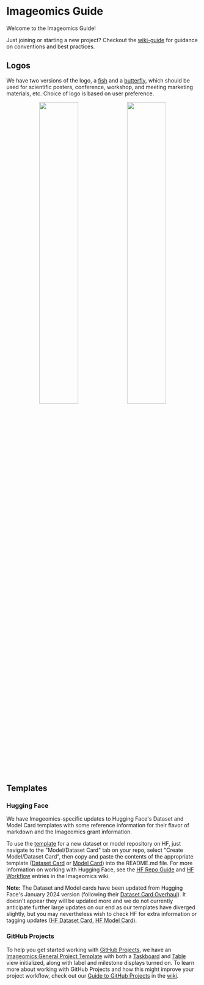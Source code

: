 # Imageomics Guide

Welcome to the Imageomics Guide!

Just joining or starting a new project? 
Checkout the [wiki-guide](wiki-guide) for guidance on conventions and best practices.

## Logos

We have two versions of the logo, a [fish](logos/Imageomics_logo_fish.png) and a [butterfly](logos/Imageomics_logo_butterfly.png), which should be used for scientific posters, conference, workshop, and meeting marketing materials, etc. Choice of logo is based on user preference.
<p align="middle">
  <img src="https://github.com/Imageomics/internal-guidelines/assets/38985481/60ab5a86-5905-4696-9f53-2caa2b02d507" width=45%/>
  <img src="https://github.com/Imageomics/internal-guidelines/assets/38985481/8313d701-c951-43ed-b132-70616ca3c438" width=45%/>
</p>                                                                                                                          


## Templates

### Hugging Face
We have Imageomics-specific updates to Hugging Face's Dataset and Model Card templates with some reference information for their flavor of markdown and the Imageomics grant information. 

To use the [template](https://github.com/Imageomics/internal-guidelines/tree/main/templates) for a new dataset or model repository on HF, just navigate to the "Model/Dataset Card" tab on your repo, select "Create Model/Dataset Card", then copy and paste the contents of the appropriate template ([Dataset Card](https://github.com/Imageomics/internal-guidelines/blob/main/templates/HF_DatasetCard_Template_Imageomics.md?plain=1) or [Model Card](https://github.com/Imageomics/internal-guidelines/blob/main/templates/HF_ModelCard_Template_Imageomics.md?plain=1)) into the README.md file. For more information on working with Hugging Face, see the [HF Repo Guide](https://github.com/Imageomics/internal-guidelines/wiki/3.2.-Hugging-Face-Repo-Guide) and [HF Workflow](https://github.com/Imageomics/internal-guidelines/wiki/2.2.-The-Hugging-Face-Workflow) entries in the Imageomics wiki.

**Note:** The Dataset and Model cards have been updated from Hugging Face's January 2024 version (following their [Dataset Card Overhaul](https://github.com/huggingface/huggingface_hub/commit/6dd7ee829bd1b1216663a9993c1943c29b64690a)). It doesn't appear they will be updated more and we do not currently anticipate further large updates on our end as our templates have diverged slightly, but you may nevertheless wish to check HF for extra information or tagging updates ([HF Dataset Card](https://github.com/huggingface/huggingface_hub/blob/main/src/huggingface_hub/templates/datasetcard_template.md), [HF Model Card](https://github.com/huggingface/huggingface_hub/blob/main/src/huggingface_hub/templates/modelcard_template.md)).

### GitHub Projects
To help you get started working with [GitHub Projects](https://docs.github.com/en/issues/planning-and-tracking-with-projects/learning-about-projects/about-projects), we have an [Imageomics General Project Template](https://github.com/orgs/Imageomics/projects/31/views/1) with both a [Taskboard](https://github.com/orgs/Imageomics/projects/31/views/1) and [Table](https://github.com/orgs/Imageomics/projects/31/views/2) view initialized, along with label and milestone displays turned on. To learn more about working with GitHub Projects and how this might improve your project workflow, check out our [Guide to GitHub Projects](https://github.com/Imageomics/internal-guidelines/wiki/4.1.-Guide-to-GitHub-Projects) in the [wiki](https://github.com/Imageomics/internal-guidelines/wiki).

